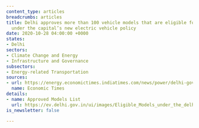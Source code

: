 ```yaml
---
content_type: articles
breadcrumbs: articles
title: Delhi approves more than 100 vehicle models that are eligible for subsidies
  under the capital’s new electric vehicle policy
date: 2020-10-28 04:00:00 +0000
states:
- Delhi
sectors:
- Climate Change and Energy
- Infrastructure and Governance
subsectors:
- Energy-related Transportation
sources:
- url: https://energy.economictimes.indiatimes.com/news/power/delhi-govt-approves-over-100-models-for-subsidy-under-new-electric-vehicles-policy-gahlot/78827690
  name: Economic Times
details:
- name: Approved Models List
  url: https://ev.delhi.gov.in/ui/images/Eligible_Models_under_the_delhi_ev_policy.pdf
is_newsletter: false

---
```

